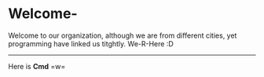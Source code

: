 # Welcome-
Welcome to our organization, although we are from different cities, yet programming have linked us titghtly. We-R-Here :D  

--------
Here is **Cmd** =w=
